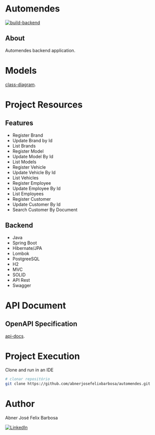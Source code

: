 # Automendes

[![build-backend](https://github.com/abnerjosefelixbarbosa/automendes/actions/workflows/build-backend.yml/badge.svg?branch=development)](https://github.com/abnerjosefelixbarbosa/automendes/actions/workflows/build-backend.yml)

## About

Automendes backend application.

# Models

[class-diagram](https://github.com/abnerjosefelixbarbosa/automendes/wiki/Class-diagram).

# Project Resources

## Features

- Register Brand
- Update Brand by Id
- List Brands
- Register Model
- Update Model By Id
- List Models
- Register Vehicle
- Update Vehicle By Id
- List Vehicles
- Register Employee
- Update Employee By Id
- List Employees
- Register Customer
- Update Customer By Id
- Search Customer By Document

## Backend

- Java
- Spring Boot
- Hibernate/JPA
- Lombok
- PostgreeSQL
- H2
- MVC
- SOLID
- API Rest
- Swagger

# API Document

## OpenAPI Specification

[api-docs](https://github.com/abnerjosefelixbarbosa/automendes/blob/development/apenapi.json).

# Project Execution

Clone and run in an IDE

```bash
# clonar repositório
git clone https://github.com/abnerjosefelixbarbosa/automendes.git
```

# Author

Abner José Felix Barbosa

[![LinkedIn](https://img.shields.io/badge/LinkedIn-0077B5?style=for-the-badge&logo=linkedin&logoColor=white)](https://www.linkedin.com/in/abner-jose-feliz-barbosa/)
